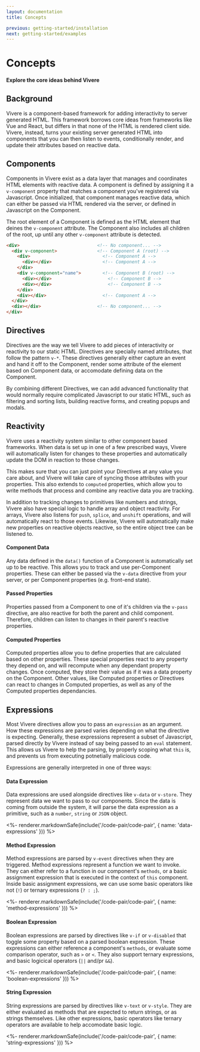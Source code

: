 ```yaml
---
layout: documentation
title: Concepts

previous: getting-started/installation
next: getting-started/examples
---
```


# Concepts

#### Explore the core ideas behind Vivere

## Background

Vivere is a component-based framework for adding interactivity to server generated HTML. This framework borrows core ideas from frameworks like Vue and React, but differs in that none of the HTML is rendered client side. Vivere, instead, turns your existing server generated HTML into components that you can then listen to events, conditionally render, and update their attributes based on reactive data.

## Components

Components in Vivere exist as a data layer that manages and coordinates HTML elements with reactive data. A component is defined by assigning it a `v-component` property that matches a component you've registered via Javascript. Once initialized, that component manages reactive data, which can either be passed via HTML rendered via the server, or defined in Javascript on the Component.

The root element of a Component is defined as the HTML element that deines the `v-component` attribute. The Component also includes all children of the root, up until any other `v-component` attribute is detected.

```html
<div>                             <!-- No component... -->
  <div v-component>               <!-- Component A (root) -->
    <div>                           <!-- Component A -->
      <div></div>                   <!-- Component A -->
    </div>
    <div v-component="name">        <!-- Component B (root) -->
      <div></div>                     <!-- Component B -->
      <div></div>                     <!-- Component B -->
    </div>
    <div></div>                     <!-- Component A -->
  </div>
  <div></div>                     <!-- No component... -->
</div>
```

## Directives

Directives are the way we tell Vivere to add pieces of interactivity or reactivity to our static HTML. Directives are specially named attributes, that follow the pattern `v-*`. These directives generally either capture an event and hand it off to the Component, render some attribute of the element based on Component data, or accomodate defining data on the Component.

By combining different Directives, we can add advanced functionality that would normally require complicated Javascript to our static HTML, such as filtering and sorting lists, building reactive forms, and creating popups and modals.

## Reactivity

Vivere uses a reactivity system similar to other component based frameworks. When data is set up in one of a few prescribed ways, Vivere will automatically listen for changes to these properties and automatically update the DOM in reaction to those changes.

This makes sure that you can just point your Directives at any value you care about, and Vivere will take care of syncing those attributes with your properties. This also extends to `computed` properties, which allow you to write methods that process and combine any reactive data you are tracking.

In addition to tracking changes to primitives like numbers and strings, Vivere also have special logic to handle array and object reactivity. For arrays, Vivere also listens for `push`, `splice`, and `unshift` operations, and will automatically react to those events. Likewise, Vivere will automatically make new properties on reactive objects reactive, so the entire object tree can be listened to.

#### Component Data

Any data defined in the `data()` function of a Component is automatically set up to be reactive. This allows you to track and use per-Component properties. These can either be passed via the `v-data` directive from your server, or per Component properties (e.g. front-end state).

#### Passed Properties

Properties passed from a Component to one of it's children via the `v-pass` directive, are also reactive for both the parent and child component. Therefore, children can listen to changes in their parent's reactive properties.

#### Computed Properties

Computed properties allow you to define properties that are calculated based on other properties. These special properties react to any property they depend on, and will recompute when any dependant property changes. Once computed, they store their value as if it was a data property on the Component. Other values, like Computed properties or Directives can react to changes in Computed properties, as well as any of the Computed properties dependancies.


## Expressions

Most Vivere directives allow you to pass an `expression` as an argument. How these expressions are parsed varies depending on what the directive is expecting. Generally, these expressions represent a subset of Javascript, parsed directly by Vivere instead of say being passed to an `eval` statement. This allows us Vivere to help the parsing, by properly scoping what `this` is, and prevents us from executing potnetially malicious code.

Expressions are generally interpreted in one of three ways:

#### Data Expression

Data expressions are used alongside directives like `v-data` or `v-store`. They represent data we want to pass to our components. Since the data is coming from outside the system, it will parse the data expression as a primitive, such as a `number`, `string` or `JSON` object.

<%- renderer.markdownSafe(include('/code-pair/code-pair', { name: 'data-expressions' })) %>

#### Method Expression

Method expressions are parsed by `v-event` directives when they are triggered. Method expressions represent a function we want to invoke. They can either refer to a function in our component's `methods`, or a basic assignment expression that is executed in the context of `this` component. Inside basic assignment expressions, we can use some basic operators like not (`!`) or ternary expressions (`? : ;`).

<%- renderer.markdownSafe(include('/code-pair/code-pair', { name: 'method-expressions' })) %>

#### Boolean Expression

Boolean expressions are parsed by directives like `v-if` or `v-disabled` that toggle some property based on a parsed boolean expression. These expressions can either reference a component's `methods`, or evaluate some comparison operator, such as `>` or `<`. They also support ternary expressions, and basic logicical operators (`||` and/pr `&&`).

<%- renderer.markdownSafe(include('/code-pair/code-pair', { name: 'boolean-expressions' })) %>

#### String Expression

String expressions are parsed by directives like `v-text` or `v-style`. They are either evaluated as methods that are expected to return strings, or as strings themselves. Like other expressions, basic operators like ternary operators are available to help accomodate basic logic.

<%- renderer.markdownSafe(include('/code-pair/code-pair', { name: 'string-expressions' })) %>
